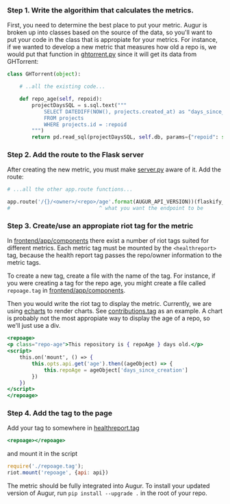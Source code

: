 ### Step 1. Write the algorithim that calculates the metrics.

First, you need to determine the best place to put your metric. Augur is broken up into classes based on the source of the data, so you'll want to put your code in the class that is appropiate for your metrics. For instance, if we wanted to develop a new metric that measures how old a repo is, we would put that function in [ghtorrent.py](https://github.com/OSSHealth/augur/blob/master/augur/ghtorrent.py) since it will get its data from GHTorrent:

```python
class GHTorrent(object):

    # ..all the existing code...

    def repo_age(self, repoid):
        projectDaysSQL = s.sql.text("""
            SELECT DATEDIFF(NOW(), projects.created_at) as "days_since_creation"
            FROM projects
            WHERE projects.id = :repoid
        """)
        return pd.read_sql(projectDaysSQL, self.db, params={"repoid": str(repoid)})
```

### Step 2. Add the route to the Flask server

After creating the new metric, you must make [server.py](https://github.com/OSSHealth/augur/blob/master/augur/server.py) aware of it. Add the route:

```python
# ...all the other app.route functions...

app.route('/{}/<owner>/<repo>/age'.format(AUGUR_API_VERSION))(flaskify_ghtorrent(ghtorrent, ghtorrent.repo_age))
#                             ^ what you want the endpoint to be                                       ^ your function  
```

### Step 3. Create/use an appropiate riot tag for the metric

In [frontend/app/components](https://github.com/OSSHealth/augur/tree/dev/frontend/app/components) there exist a number of riot tags suited for different metrics. Each metric tag must be mounted by the `<healthreport>` tag, because the health report tag passes the repo/owner information to the metric tags.

To create a new tag, create a file with the name of the tag. For instance, if you were creating a tag for the repo age, you might create a file called `repoage.tag` in [frontend/app/components](https://github.com/OSSHealth/augur/tree/dev/frontend/app/components).

Then you would write the riot tag to display the metric. Currently, we are using [echarts](https://ecomfe.github.io/echarts-examples/public/index.html) to render charts. See [contributions.tag](https://github.com/OSSHealth/augur/tree/dev/frontend/app/components/contributions.tag) as an example. A chart is probably not the most appropiate way to display the age of a repo, so we'll just use a div.

```jsx
<repoage>
<p class="repo-age">This repository is { repoAge } days old.</p>
<script>
    this.on('mount', () => {
        this.opts.api.get('age').then((ageObject) => {
            this.repoAge = ageObject['days_since_creation']
        })
    })
</script>
</repoage>
```

### Step 4. Add the tag to the page

Add your tag to somewhere in [healthreport.tag](https://github.com/OSSHealth/augur/tree/dev/frontend/app/components/heathreport.tag)

```jsx
<repoage></repoage>
```

and mount it in the script

```js
require('./repoage.tag');
riot.mount('repoage', {api: api})
```

The metric should be fully integrated into Augur. To install your updated version of Augur, run `pip install --upgrade .` in the root of your repo.
